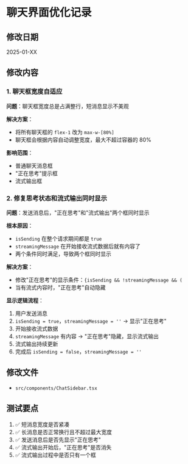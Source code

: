 # 聊天界面优化记录

## 修改日期
2025-01-XX

## 修改内容

### 1. 聊天框宽度自适应
**问题**：聊天框宽度总是占满整行，短消息显示不美观

**解决方案**：
- 将所有聊天框的 `flex-1` 改为 `max-w-[80%]`
- 聊天框会根据内容自动调整宽度，最大不超过容器的 80%

**影响范围**：
- 普通聊天消息框
- "正在思考"提示框
- 流式输出框

### 2. 修复思考状态和流式输出同时显示
**问题**：发送消息后，"正在思考"和"流式输出"两个框同时显示

**根本原因**：
- `isSending` 在整个请求期间都是 `true`
- `streamingMessage` 在开始接收流式数据后就有内容了
- 两个条件同时满足，导致两个框同时显示

**解决方案**：
- 修改"正在思考"的显示条件：`{isSending && !streamingMessage && (`
- 当有流式内容时，"正在思考"自动隐藏

**显示逻辑流程**：
1. 用户发送消息
2. `isSending = true`，`streamingMessage = ''` → 显示"正在思考"
3. 开始接收流式数据
4. `streamingMessage` 有内容 → "正在思考"隐藏，显示流式输出
5. 流式输出持续更新
6. 完成后 `isSending = false`，`streamingMessage = ''`

## 修改文件
- `src/components/ChatSidebar.tsx`

## 测试要点
1. ✅ 短消息宽度是否紧凑
2. ✅ 长消息是否正常换行且不超过最大宽度
3. ✅ 发送消息后是否先显示"正在思考"
4. ✅ 流式输出开始后，"正在思考"是否消失
5. ✅ 流式输出过程中是否只有一个框









